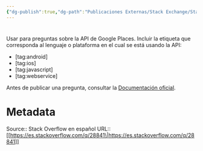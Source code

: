 ```yaml
---
{"dg-publish":true,"dg-path":"Publicaciones Externas/Stack Exchange/Stack Overflow en español/es.stackoverflow.com-28841.md","permalink":"/publicaciones-externas/stack-exchange/stack-overflow-en-espanol/es-stackoverflow-com-28841/","hide":true,"noteIcon":"default","created":"2024-04-03T12:49:10.626-06:00","updated":"2024-04-05T16:43:48.676-06:00"}
---
```


# 

Usar para preguntas sobre la API de Google Places. Incluir la etiqueta que corresponda al lenguaje o plataforma en el cual se está usando la API:

- [tag:android]
- [tag:ios]
- [tag:javascript]
- [tag:webservice]

Antes de publicar una pregunta, consultar la [Documentación oficial][1].


  [1]: https://developers.google.com/places/

# Metadata
Source:: Stack Overflow en español
URL:: [[https://es.stackoverflow.com/q/28841\|https://es.stackoverflow.com/q/28841]]

